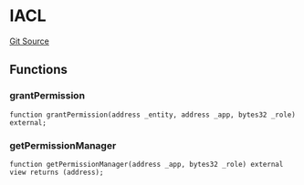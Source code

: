 # IACL
[Git Source](https://github.com/lidofinance/community-staking-module/blob/3a4f57c9cf742468b087015f451ef8dce648f719/src/interfaces/IACL.sol)


## Functions
### grantPermission


```solidity
function grantPermission(address _entity, address _app, bytes32 _role) external;
```

### getPermissionManager


```solidity
function getPermissionManager(address _app, bytes32 _role) external view returns (address);
```

